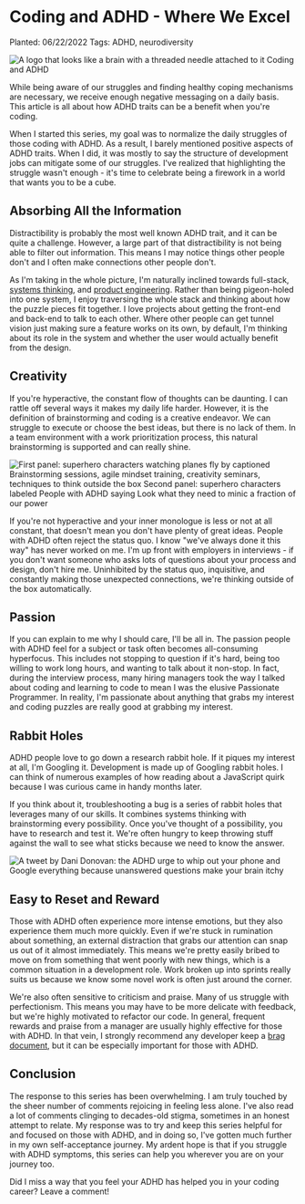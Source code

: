 # Coding and ADHD - Where We Excel

Planted: 06/22/2022
Tags: ADHD, neurodiversity

![A logo that looks like a brain with a threaded needle attached to it Coding and ADHD](https://images.abbeyperini.com/ADHD-series/coding&adhd.png)

While being aware of our struggles and finding healthy coping mechanisms are necessary, we receive enough negative messaging on a daily basis. This article is all about how ADHD traits can be a benefit when you're coding.

When I started this series, my goal was to normalize the daily struggles of those coding with ADHD. As a result, I barely mentioned positive aspects of ADHD traits. When I did, it was mostly to say the structure of development jobs can mitigate some of our struggles. I've realized that highlighting the struggle wasn't enough - it's time to celebrate being a firework in a world that wants you to be a cube.

## Absorbing All the Information

Distractibility is probably the most well known ADHD trait, and it can be quite a challenge. However, a large part of that distractibility is not being able to filter out information. This means I may notice things other people don't and I often make connections other people don't.

As I'm taking in the whole picture, I'm naturally inclined towards full-stack, [systems thinking](https://www.hanselman.com/blog/systems-thinking-as-important-as-ever-for-new-coders), and [product engineering](https://www.darraghoriordan.com/2021/11/27/useful-product-thinking-for-engineers/). Rather than being pigeon-holed into one system, I enjoy traversing the whole stack and thinking about how the puzzle pieces fit together. I love projects about getting the front-end and back-end to talk to each other. Where other people can get tunnel vision just making sure a feature works on its own, by default, I'm thinking about its role in the system and whether the user would actually benefit from the design.

## Creativity

If you're hyperactive, the constant flow of thoughts can be daunting. I can rattle off several ways it makes my daily life harder. However, it is the definition of brainstorming and coding is a creative endeavor. We can struggle to execute or choose the best ideas, but there is no lack of them. In a team environment with a work prioritization process, this natural brainstorming is supported and can really shine.

![First panel: superhero characters watching planes fly by captioned Brainstorming sessions, agile mindset training, creativity seminars, techniques to think outside the box Second panel: superhero characters labeled People with ADHD saying Look what they need to minic a fraction of our power](https://images.abbeyperini.com/ADHD-series/brainstorming.png)

If you're not hyperactive and your inner monologue is less or not at all constant, that doesn't mean you don't have plenty of great ideas. People with ADHD often reject the status quo. I know "we've always done it this way" has never worked on me. I'm up front with employers in interviews - if you don't want someone who asks lots of questions about your process and design, don't hire me. Uninhibited by the status quo, inquisitive, and constantly making those unexpected connections, we're thinking outside of the box automatically.

## Passion

If you can explain to me why I should care, I'll be all in. The passion people with ADHD feel for a subject or task often becomes all-consuming hyperfocus. This includes not stopping to question if it's hard, being too willing to work long hours, and wanting to talk about it non-stop. In fact, during the interview process, many hiring managers took the way I talked about coding and learning to code to mean I was the elusive Passionate Programmer. In reality, I'm passionate about anything that grabs my interest and coding puzzles are really good at grabbing my interest.

## Rabbit Holes

ADHD people love to go down a research rabbit hole. If it piques my interest at all, I'm Googling it. Development is made up of Googling rabbit holes. I can think of numerous examples of how reading about a JavaScript quirk because I was curious came in handy months later.

If you think about it, troubleshooting a bug is a series of rabbit holes that leverages many of our skills. It combines systems thinking with brainstorming every possibility. Once you've thought of a possibility, you have to research and test it. We're often hungry to keep throwing stuff against the wall to see what sticks because we need to know the answer.

![A tweet by Dani Donovan: the ADHD urge to whip out your phone and Google everything because unanswered questions make your brain itchy](https://images.abbeyperini.com/ADHD-series/itchy.png)

## Easy to Reset and Reward

Those with ADHD often experience more intense emotions, but they also experience them much more quickly. Even if we're stuck in rumination about something, an external distraction that grabs our attention can snap us out of it almost immediately. This means we're pretty easily bribed to move on from something that went poorly with new things, which is a common situation in a development role. Work broken up into sprints really suits us because we know some novel work is often just around the corner.

We're also often sensitive to criticism and praise. Many of us struggle with perfectionism. This means you may have to be more delicate with feedback, but we're highly motivated to refactor our code. In general, frequent rewards and praise from a manager are usually highly effective for those with ADHD. In that vein, I strongly recommend any developer keep a [brag document](/blog.html?blog=confidence), but it can be especially important for those with ADHD.

## Conclusion

The response to this series has been overwhelming. I am truly touched by the sheer number of comments rejoicing in feeling less alone. I've also read a lot of comments clinging to decades-old stigma, sometimes in an honest attempt to relate. My response was to try and keep this series helpful for and focused on those with ADHD, and in doing so, I've gotten much further in my own self-acceptance journey. My ardent hope is that if you struggle with ADHD symptoms, this series can help you wherever you are on your journey too.

Did I miss a way that you feel your ADHD has helped you in your coding career? Leave a comment!
